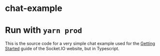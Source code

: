 # chat-example
# Run with `yarn prod`
This is the source code for a very simple chat example used for
the [Getting Started](http://socket.io/get-started/chat/) guide
of the Socket.IO website, but in Typescript.